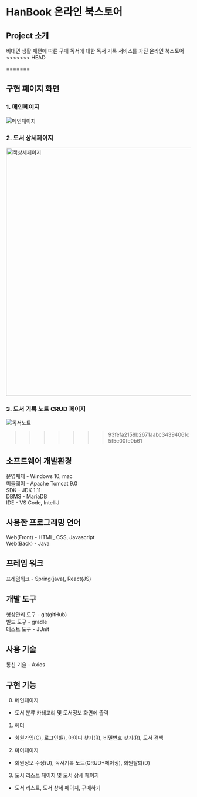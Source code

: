 # HanBook 온라인 북스토어

## Project 소개

비대면 생활 패턴에 따른 구매 독서에 대한 독서 기록 서비스를 가진 온라인 북스토어
<<<<<<< HEAD

=======
   
## 구현 페이지 화면
### 1. 메인페이지
![메인페이지](https://user-images.githubusercontent.com/81788884/155150284-86a6aac7-5be9-4b36-864c-340c2d17f27c.png)
### 2. 도서 상세페이지

<img width="674" alt="책상세페이지" src="https://user-images.githubusercontent.com/81788884/155150324-b9b80a52-b34c-4dc4-91d9-f1c710572fa7.png">

### 3. 도서 기록 노트 CRUD 페이지

![독서노트](https://user-images.githubusercontent.com/81788884/155150311-d741eff5-fd37-4d3f-a237-169c45d239a3.png)
>>>>>>> 93fefa2158b2671aabc34394061c5f5e00fe0b61

## 소프트웨어 개발환경  
운영체제 - Windows 10, mac  
미들웨어 - Apache Tomcat 9.0  
SDK -  JDK 1.11   
DBMS - MariaDB  
IDE - VS Code, IntelliJ 

## 사용한 프로그래밍 언어
Web(Front) - HTML, CSS, Javascript  
Web(Back) - Java  
## 프레임 워크
프레임워크 - Spring(java), React(JS)

## 개발 도구
형상관리 도구 - git(gitHub)  
빌드 도구 - gradle  
테스트 도구 - JUnit  

## 사용 기술
통신 기술 - Axios 
    
## 구현 기능

0. 메인페이지
- 도서 분류 카테고리 및 도서정보 화면에 출력

1. 헤더
- 회원가입(C), 로그인(R), 아이디 찾기(R), 비밀번호 찾기(R), 도서 검색

2. 마이페이지
- 회원정보 수정(U), 독서기록 노트(CRUD+페이징), 회원탈퇴(D)

3. 도시 리스트 페이지 및 도서 상세 페이지
- 도서 리스트, 도서 상세 페이지, 구매하기
